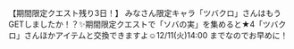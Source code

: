 【期間限定クエスト残り3日！】
みなさん限定キャラ「ツバクロ」さんはもうGETしましたか！？✨期間限定クエストで「ソバの実」を集めると★4「ツバクロ」さんほかアイテムと交換できますよ☺12/11(火)14:00 までなのでお早めに！
